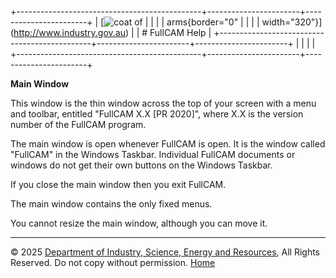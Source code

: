 +----------------------------------------------+-----------------------+-----------------------+
| [![coat of                                   |                       | [](index.htm)         |
| arms](imgs/DISER-inline_Mono.png){border="0" |                       |                       |
| width="320"}](http://www.industry.gov.au)    |                       | # FullCAM Help        |
+----------------------------------------------+-----------------------+-----------------------+
|                                              |                       |                       |
+----------------------------------------------+-----------------------+-----------------------+

**Main Window**

This window is the thin window across the top of your screen with a menu
and toolbar, entitled "FullCAM X.X \[PR 2020\]", where X.X is the
version number of the FullCAM program.

The main window is open whenever FullCAM is open. It is the window
called "FullCAM" in the Windows Taskbar. Individual FullCAM documents or
windows do not get their own buttons on the Windows Taskbar.

If you close the main window then you exit FullCAM.

The main window contains the only fixed menus.

You cannot resize the main window, although you can move it.

------------------------------------------------------------------------

© 2025 [Department of Industry, Science, Energy and
Resources](http://www.industry.gov.au "Department of Industry, Science, Energy and Resources"),
All Rights Reserved. Do not copy without permission.
[Home](index.htm "help index")
